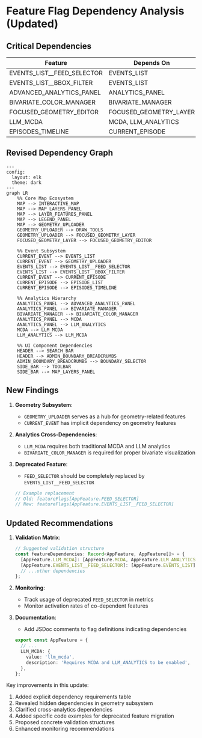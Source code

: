 # Feature Flag Dependency Analysis (Updated)

## Critical Dependencies

| Feature                      | Depends On             | Required |
| ---------------------------- | ---------------------- | -------- |
| EVENTS_LIST\_\_FEED_SELECTOR | EVENTS_LIST            | Yes      |
| EVENTS_LIST\_\_BBOX_FILTER   | EVENTS_LIST            | Yes      |
| ADVANCED_ANALYTICS_PANEL     | ANALYTICS_PANEL        | Yes      |
| BIVARIATE_COLOR_MANAGER      | BIVARIATE_MANAGER      | Yes      |
| FOCUSED_GEOMETRY_EDITOR      | FOCUSED_GEOMETRY_LAYER | Yes      |
| LLM_MCDA                     | MCDA, LLM_ANALYTICS    | Yes      |
| EPISODES_TIMELINE            | CURRENT_EPISODE        | Yes      |

## Revised Dependency Graph

```mermaid
---
config:
  layout: elk
  theme: dark
---
graph LR
    %% Core Map Ecosystem
    MAP --> INTERACTIVE_MAP
    MAP --> MAP_LAYERS_PANEL
    MAP --> LAYER_FEATURES_PANEL
    MAP --> LEGEND_PANEL
    MAP --> GEOMETRY_UPLOADER
    GEOMETRY_UPLOADER --> DRAW_TOOLS
    GEOMETRY_UPLOADER --> FOCUSED_GEOMETRY_LAYER
    FOCUSED_GEOMETRY_LAYER --> FOCUSED_GEOMETRY_EDITOR

    %% Event Subsystem
    CURRENT_EVENT --> EVENTS_LIST
    CURRENT_EVENT --> GEOMETRY_UPLOADER
    EVENTS_LIST --> EVENTS_LIST__FEED_SELECTOR
    EVENTS_LIST --> EVENTS_LIST__BBOX_FILTER
    CURRENT_EVENT --> CURRENT_EPISODE
    CURRENT_EPISODE --> EPISODE_LIST
    CURRENT_EPISODE --> EPISODES_TIMELINE

    %% Analytics Hierarchy
    ANALYTICS_PANEL --> ADVANCED_ANALYTICS_PANEL
    ANALYTICS_PANEL --> BIVARIATE_MANAGER
    BIVARIATE_MANAGER --> BIVARIATE_COLOR_MANAGER
    ANALYTICS_PANEL --> MCDA
    ANALYTICS_PANEL --> LLM_ANALYTICS
    MCDA --> LLM_MCDA
    LLM_ANALYTICS --> LLM_MCDA

    %% UI Component Dependencies
    HEADER --> SEARCH_BAR
    HEADER --> ADMIN_BOUNDARY_BREADCRUMBS
    ADMIN_BOUNDARY_BREADCRUMBS --> BOUNDARY_SELECTOR
    SIDE_BAR --> TOOLBAR
    SIDE_BAR --> MAP_LAYERS_PANEL
```

## New Findings

1. **Geometry Subsystem**:

   - `GEOMETRY_UPLOADER` serves as a hub for geometry-related features
   - `CURRENT_EVENT` has implicit dependency on geometry features

2. **Analytics Cross-Dependencies**:

   - `LLM_MCDA` requires both traditional MCDA and LLM analytics
   - `BIVARIATE_COLOR_MANAGER` is required for proper bivariate visualization

3. **Deprecated Feature**:
   - `FEED_SELECTOR` should be completely replaced by `EVENTS_LIST__FEED_SELECTOR`
   ```typescript
   // Example replacement
   // Old: featureFlags[AppFeature.FEED_SELECTOR]
   // New: featureFlags[AppFeature.EVENTS_LIST__FEED_SELECTOR]
   ```

## Updated Recommendations

1. **Validation Matrix**:

   ```ts
   // Suggested validation structure
   const featureDependencies: Record<AppFeature, AppFeature[]> = {
     [AppFeature.LLM_MCDA]: [AppFeature.MCDA, AppFeature.LLM_ANALYTICS],
     [AppFeature.EVENTS_LIST__FEED_SELECTOR]: [AppFeature.EVENTS_LIST],
     // ...other dependencies
   };
   ```

2. **Monitoring**:

   - Track usage of deprecated `FEED_SELECTOR` in metrics
   - Monitor activation rates of co-dependent features

3. **Documentation**:
   - Add JSDoc comments to flag definitions indicating dependencies
   ```ts
   export const AppFeature = {
     // ...
     LLM_MCDA: {
       value: 'llm_mcda',
       description: 'Requires MCDA and LLM_ANALYTICS to be enabled',
     },
   };
   ```

Key improvements in this update:

1. Added explicit dependency requirements table
2. Revealed hidden dependencies in geometry subsystem
3. Clarified cross-analytics dependencies
4. Added specific code examples for deprecated feature migration
5. Proposed concrete validation structures
6. Enhanced monitoring recommendations
